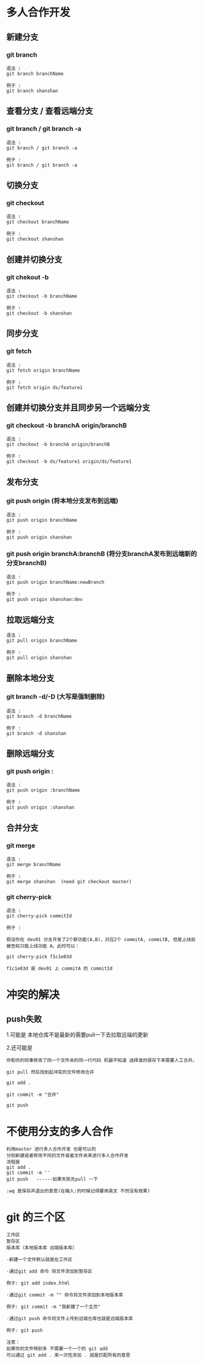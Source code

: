 # 多人合作开发

## 新建分支

### git branch 

    语法 : 
    git branch branchName

    例子 :
    git branch shanshan

## 查看分支 / 查看远端分支

###  git branch / git branch -a

    语法 : 
    git branch / git branch -a

    例子 :
    git branch / git branch -a


## 切换分支

### git checkout 

    语法 :
    git checkout branchName 

    例子 :
    git checkout shanshan

## 创建并切换分支

### git chekout -b 

    语法 :
    git checkout -b branchName 

    例子 :
    git checkout -b shanshan
    
## 同步分支

### git fetch 

    语法 :
    git fetch origin branchName

    例子 :
    git fetch origin ds/feature1
    

## 创建并切换分支并且同步另一个远端分支

### git checkout -b branchA origin/branchB

    语法 :
    git checkout -b branchA origin/branchB

    例子 :
    git checkout -b ds/feature1 origin/ds/feature1
 

## 发布分支

### git push origin (将本地分支发布到远端)

    语法 :
    git push origin branchName 

    例子 :
    git push origin shanshan

### git push origin branchA:branchB (将分支branchA发布到远端新的分支branchB)

    语法 :
    git push origin branchName:newBranch

    例子 :
    git push origin shanshan:dev

## 拉取远端分支

    语法 :
    git pull origin branchName

    例子 :
    git pull origin shanshan

## 删除本地分支

### git branch -d/-D (大写是强制删除)

    语法 :
    git branch -d branchName

    例子 :
    git branch -d shanshan

## 删除远端分支

### git push origin :

    语法 :
    git push origin :branchName

    例子 :
    git push origin :shanshan

## 合并分支

### git merge

    语法 :
    git merge branchName

    例子 :
    git merge shanshan  (need git checkout master)

### git cherry-pick

    语法 :
    git cherry-pick commitId

    例子 :

    假设你在 dev01 分支开发了2个新功能(A,B)，对应2个 commitA, commitB, 但是上线前被告知只能上线功能 A，此时可以：

    git cherry-pick f1c1e03d 

    f1c1e03d 是 dev01 上 commitA 的 commitId 

# 冲突的解决

## push失败

1.可能是 
    本地仓库不是最新的需要pull一下去拉取远端的更新

2.还可能是 

    你和你的同事修改了同一个文件夹的同一行代码 机器不知道 选择谁的保存下来需要人工合并。

    git pull 然后找到起冲突的文件修改合并

    git add .

    git commit -m "合并"

    git push

# 不使用分支的多人合作

    利用master 进行多人合作开发 也是可以的
    分别新建或者修改不同的文件或者文件夹来进行多人合作开发
    流程是
    git add .
    git commit -m ''
    git push   ------如果失败先pull 一下

    :wq 是保存并退出的意思(在输入:的时候记得要用英文 不然没有效果)

# git 的三个区    

    工作区
    暂存区
    版本库（本地版本库 远端版本库）

    ·新建一个文件默认就是在工作区

    ·通过git add 命令 将文件添加到暂存区  

    例子: git add index.html

    ·通过git commit -m "" 命令将文件添加到本地版本库 

    例子: git commit -m "我新建了一个主页"

    ·通过git push 命令将文件上传到远端仓库也就是远端版本库  
    
    例子: git push

    注意：
    如果你的文件特别多 不需要一个一个的 git add 
    可以通过 git add . 来一次性添加 . 就是匹配所有的意思
